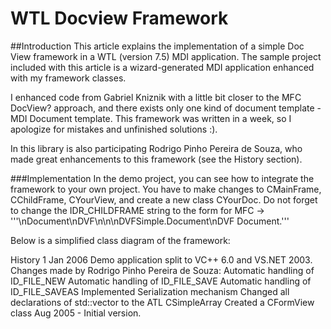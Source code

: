 # WTL Docview Framework

##Introduction
This article explains the implementation of a simple Doc View framework in a WTL (version 7.5) MDI application. The sample project included with this article is a wizard-generated MDI application enhanced with my framework classes.

I enhanced code from Gabriel Kniznik with a little bit closer to the MFC DocView? approach, and there exists only one kind of document template - MDI Document template. This framework was written in a week, so I apologize for mistakes and unfinished solutions :).

In this library is also participating Rodrigo Pinho Pereira de Souza, who made great enhancements to this framework (see the History section).

###Implementation
In the demo project, you can see how to integrate the framework to your own project. You have to make changes to CMainFrame, CChildFrame, CYourView, and create a new class CYourDoc. Do not forget to change the IDR_CHILDFRAME string to the form for MFC -> '''\nDocument\nDVF\n\n\nDVFSimple.Document\nDVF Document.'''

Below is a simplified class diagram of the framework:


History
1 Jan 2006
Demo application split to VC++ 6.0 and VS.NET 2003.
Changes made by Rodrigo Pinho Pereira de Souza:
Automatic handling of ID_FILE_NEW
Automatic handling of ID_FILE_SAVE
Automatic handling of ID_FILE_SAVEAS
Implemented Serialization mechanism
Changed all declarations of std::vector to the ATL CSimpleArray
Created a CFormView class
Aug 2005 - Initial version.
